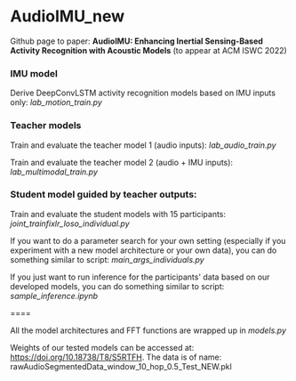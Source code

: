 # AudioIMU_new

Github page to paper: **AudioIMU: Enhancing Inertial Sensing-Based Activity Recognition with Acoustic Models** (to appear at ACM ISWC 2022)

### IMU model

Derive DeepConvLSTM activity recognition models based on IMU inputs only: _lab_motion_train.py_

### Teacher models

Train and evaluate the teacher model 1 (audio inputs): _lab_audio_train.py_

Train and evaluate the teacher model 2 (audio + IMU inputs): _lab_multimodal_train.py_

### Student model guided by teacher outputs:

Train and evaluate the student models with 15 participants: _joint_trainfixlr_loso_individual.py_ 

If you want to do a parameter search for your own setting (especially if you experiment with a new model architecture or your own data), you can do something similar to script: _main_args_individuals.py_

If you just want to run inference for the participants' data based on our developed models, you can do something similar to script: _sample_inference.ipynb_

====

All the model architectures and FFT functions are wrapped up in _models.py_ 

Weights of our tested models can be accessed at: https://doi.org/10.18738/T8/S5RTFH. The data is of name: rawAudioSegmentedData_window_10_hop_0.5_Test_NEW.pkl
